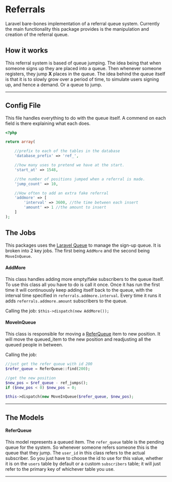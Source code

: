 # Referrals #
Laravel bare-bones implementation of a referral queue system. 
Currently the main functionality this package provides is the manipulation and creation of the referral queue.

## How it works ##
This referral system is based of queue jumping. The idea being that when someone signs up they are placed into a queue.
Then whenever someone registers, they jump **X** places in the queue. 
The idea behind the queue itself is that it is to slowly grow over a period of time, to simulate users signing up, and hence a demand. Or a queue to jump.

---

## Config File ##
This file handles everything to do with the queue itself. A commend on each field is there explaining what each does.
```php
<?php

return array(

    //prefix to each of the tables in the database
    'database_prefix' => 'ref_',

    //how many uses to pretend we have at the start.
    'start_at' => 1548,

    //the number of positions jumped when a referral is made.
    'jump_count' => 10,

    //How often to add an extra fake referral
    'addmore' => [
        'interval' => 3600, //the time between each insert
        'amount' => 1 //the amount to insert
    ]
);
```

## The Jobs ##
This packages uses the [Laravel Queue](https://laravel.com/docs/5.1/queues) to manage the sign-up queue. It is broken into 2 key jobs.
The first being `AddMore` and the second being `MoveInQueue`.

#### AddMore ####
This class handles adding more empty/fake subscribers to the queue itself. To use this class all you have to do
is call it once. Once it has run the first time it will continuously keep adding itself back to the queue, with the interval
time specified in `referrals.addmore.interval`. Every time it runs it adds `referrals.addmore.amount` subscribers to the queue.

Calling the job: ` $this->dispatch(new AddMore()); `


#### MoveInQueue ####
This class is responsible for moving a [ReferQueue](#referqueue) item to new position. It will move the queued_item
to the new position and readjusting all the queued people in between. 

Calling the job:
```php
//just get the refer queue with id 200
$refer_queue = ReferQueue::find(200);

//get the new position
$new_pos = $ref_queue - ref_jumps();
if ($new_pos < 0) $new_pos = 0;

$this->dispatch(new MoveInQueue($refer_queue, $new_pos);
```

---

## The Models ##

#### ReferQueue ####
This model represents a queued item. The `refer_queue` table is the pending queue for the system. So whenever someone refers someone
this is the queue that they jump. The `user_id` in this class refers to the actual subscriber. So you just have to choose the id to use
for this value, whether it is on the `users` table by default or a custom `subscribers` table; 
it will just refer to the primary key of whichever table you use. 

---
